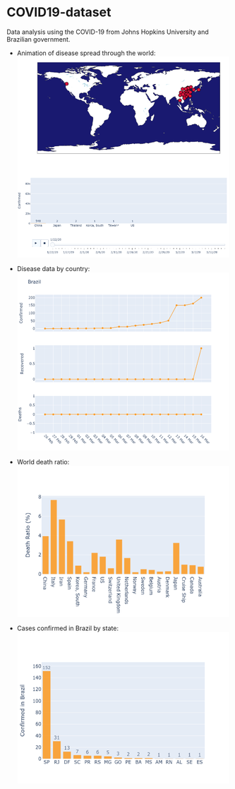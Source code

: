 # COVID19-dataset

  Data analysis using the COVID-19 from Johns Hopkins University and Brazilian government.


- Animation of disease spread through the world:
 ![ani](img/COVID-19_spread.png)

- Disease data by country:
![cases_by_country](img/Brazil_data.png)

- World death ratio:
![death_ratio](img/death_ratio.png)

- Cases confirmed in Brazil by state:
![confirmed_bras](img/brazil_conf.png)
